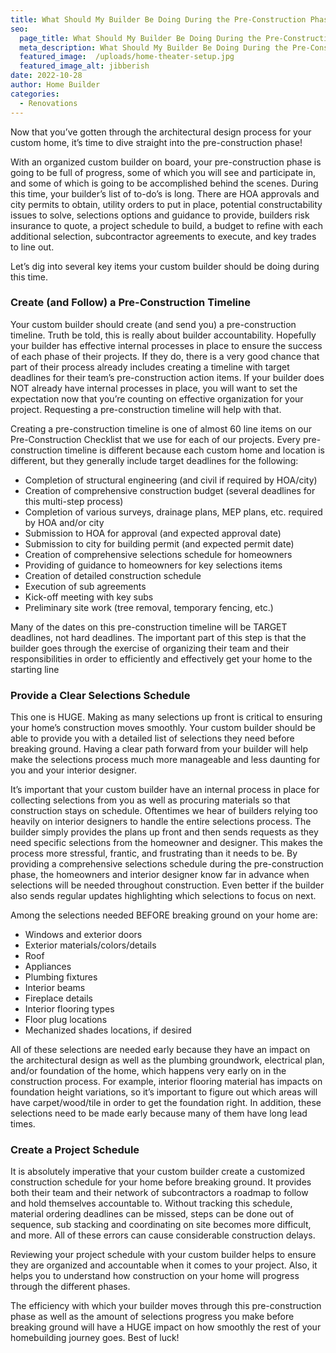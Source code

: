 ```yaml
---
title: What Should My Builder Be Doing During the Pre-Construction Phase?
seo:
  page_title: What Should My Builder Be Doing During the Pre-Construction Phase?
  meta_description: What Should My Builder Be Doing During the Pre-Construction Phase?
  featured_image:  /uploads/home-theater-setup.jpg
  featured_image_alt: jibberish
date: 2022-10-28
author: Home Builder
categories:
  - Renovations
---
```


Now that you’ve gotten through the architectural design process for your custom home, it’s time to dive straight into the pre-construction phase!

With an organized custom builder on board, your pre-construction phase is going to be full of progress, some of which you will see and participate in, and some of which is going to be accomplished behind the scenes. During this time, your builder’s list of to-do’s is long. There are HOA approvals and city permits to obtain, utility orders to put in place, potential constructability issues to solve, selections options and guidance to provide, builders risk insurance to quote, a project schedule to build, a budget to refine with each additional selection, subcontractor agreements to execute, and key trades to line out.

Let’s dig into several key items your custom builder should be doing during this time.

### Create (and Follow) a Pre-Construction Timeline

Your custom builder should create (and send you) a pre-construction timeline. Truth be told, this is really about builder accountability. Hopefully your builder has effective internal processes in place to ensure the success of each phase of their projects. If they do, there is a very good chance that part of their process already includes creating a timeline with target deadlines for their team’s pre-construction action items. If your builder does NOT already have internal processes in place, you will want to set the expectation now that you’re counting on effective organization for your project. Requesting a pre-construction timeline will help with that.

Creating a pre-construction timeline is one of almost 60 line items on our Pre-Construction Checklist that we use for each of our projects. Every pre-construction timeline is different because each custom home and location is different, but they generally include target deadlines for the following:

* Completion of structural engineering (and civil if required by HOA/city)
* Creation of comprehensive construction budget (several deadlines for this multi-step process)
* Completion of various surveys, drainage plans, MEP plans, etc. required by HOA and/or city
* Submission to HOA for approval (and expected approval date)
* Submission to city for building permit (and expected permit date)
* Creation of comprehensive selections schedule for homeowners
* Providing of guidance to homeowners for key selections items
* Creation of detailed construction schedule
* Execution of sub agreements
* Kick-off meeting with key subs
* Preliminary site work (tree removal, temporary fencing, etc.)

Many of the dates on this pre-construction timeline will be TARGET deadlines, not hard deadlines. The important part of this step is that the builder goes through the exercise of organizing their team and their responsibilities in order to efficiently and effectively get your home to the starting line

### Provide a Clear Selections Schedule

This one is HUGE. Making as many selections up front is critical to ensuring your home’s construction moves smoothly. Your custom builder should be able to provide you with a detailed list of selections they need before breaking ground. Having a clear path forward from your builder will help make the selections process much more manageable and less daunting for you and your interior designer.

It’s important that your custom builder have an internal process in place for collecting selections from you as well as procuring materials so that construction stays on schedule. Oftentimes we hear of builders relying too heavily on interior designers to handle the entire selections process. The builder simply provides the plans up front and then sends requests as they need specific selections from the homeowner and designer. This makes the process more stressful, frantic, and frustrating than it needs to be. By providing a comprehensive selections schedule during the pre-construction phase, the homeowners and interior designer know far in advance when selections will be needed throughout construction. Even better if the builder also sends regular updates highlighting which selections to focus on next.

Among the selections needed BEFORE breaking ground on your home are:

* Windows and exterior doors
* Exterior materials/colors/details
* Roof
* Appliances
* Plumbing fixtures
* Interior beams
* Fireplace details
* Interior flooring types
* Floor plug locations
* Mechanized shades locations, if desired

All of these selections are needed early because they have an impact on the architectural design as well as the plumbing groundwork, electrical plan, and/or foundation of the home, which happens very early on in the construction process. For example, interior flooring material has impacts on foundation height variations, so it’s important to figure out which areas will have carpet/wood/tile in order to get the foundation right. In addition, these selections need to be made early because many of them have long lead times.

### Create a Project Schedule

It is absolutely imperative that your custom builder create a customized construction schedule for your home before breaking ground. It provides both their team and their network of subcontractors a roadmap to follow and hold themselves accountable to. Without tracking this schedule, material ordering deadlines can be missed, steps can be done out of sequence, sub stacking and coordinating on site becomes more difficult, and more. All of these errors can cause considerable construction delays.

Reviewing your project schedule with your custom builder helps to ensure they are organized and accountable when it comes to your project. Also, it helps you to understand how construction on your home will progress through the different phases.

The efficiency with which your builder moves through this pre-construction phase as well as the amount of selections progress you make before breaking ground will have a HUGE impact on how smoothly the rest of your homebuilding journey goes. Best of luck!

